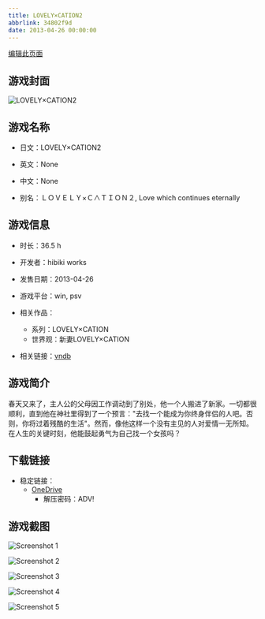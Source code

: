 ```yaml
---
title: LOVELY×CATION2
abbrlink: 34802f9d
date: 2013-04-26 00:00:00
---
```

[编辑此页面](https://github.com/ACG-3/ADV3-source/blob/main/source/_posts/games/LOVELY%C3%97CATION2.md)

## 游戏封面

![LOVELY×CATION2](https://pan.timero.xyz/d/onedrive/img_lib_001/LOVELY%C3%97CATION2_cover.avif)


## 游戏名称

- 日文：LOVELY×CATION2
- 英文：None
- 中文：None

- 别名：ＬＯＶＥＬＹ×Ｃ∧ＴＩＯＮ２, Love which continues eternally


## 游戏信息

- 时长：36.5 h
- 开发者：hibiki works
- 发售日期：2013-04-26
- 游戏平台：win, psv
- 相关作品：
   - 系列：LOVELY×CATION
   - 世界观：新妻LOVELY×CATION

- 相关链接：[vndb](https://vndb.org/v10288)


## 游戏简介

春天又来了，主人公的父母因工作调动到了别处，他一个人搬进了新家。一切都很顺利，直到他在神社里得到了一个预言："去找一个能成为你终身伴侣的人吧。否则，你将过着残酷的生活"。然而，像他这样一个没有主见的人对爱情一无所知。在人生的关键时刻，他能鼓起勇气为自己找一个女孩吗？




## 下载链接

- 稳定链接：
    - [OneDrive](https://pan.timero.xyz/onedrive/adv_lib_001/LOVELY%C3%97CATION2)
        - 解压密码：ADV!



## 游戏截图


![Screenshot 1](https://pan.timero.xyz/d/onedrive/img_lib_001/LOVELY%C3%97CATION2_Screenshot_1.avif)

![Screenshot 2](https://pan.timero.xyz/d/onedrive/img_lib_001/LOVELY%C3%97CATION2_Screenshot_2.avif)

![Screenshot 3](https://pan.timero.xyz/d/onedrive/img_lib_001/LOVELY%C3%97CATION2_Screenshot_3.avif)

![Screenshot 4](https://pan.timero.xyz/d/onedrive/img_lib_001/LOVELY%C3%97CATION2_Screenshot_4.avif)

![Screenshot 5](https://pan.timero.xyz/d/onedrive/img_lib_001/LOVELY%C3%97CATION2_Screenshot_5.avif)

